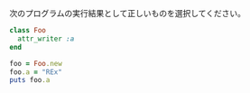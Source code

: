 次のプログラムの実行結果として正しいものを選択してください。

```ruby
class Foo
  attr_writer :a
end

foo = Foo.new
foo.a = "REx"
puts foo.a
```